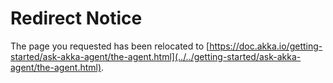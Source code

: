 # Redirect Notice

The page you requested has been relocated to [https://doc.akka.io/getting-started/ask-akka-agent/the-agent.html](../../getting-started/ask-akka-agent/the-agent.html).
